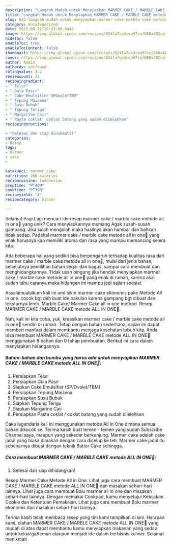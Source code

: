 ```yaml
---
description: "Langkah Mudah untuk Menyiapkan MARMER CAKE / MARBLE CAKE metode ALL IN ONE🎂 yang Enak, Mantap"
title: "Langkah Mudah untuk Menyiapkan MARMER CAKE / MARBLE CAKE metode ALL IN ONE🎂 yang Enak, Mantap"
slug: 642-langkah-mudah-untuk-menyiapkan-marmer-cake-marble-cake-metode-all-in-one-yang-enak-mantap
category: Uncategorized
date: 2022-09-22T15:23:00.044Z
image: https://img-global.cpcdn.com/recipes/624fa7ea3cea97ce/680x482cq70/marmer-cake-marble-cake-metode-all-in-one-foto-resep-utama.jpg
hideToc: false
enableToc: true
enableTocContent: false
thumbnail: https://img-global.cpcdn.com/recipes/624fa7ea3cea97ce/680x482cq70/marmer-cake-marble-cake-metode-all-in-one-foto-resep-utama.jpg
cover: https://img-global.cpcdn.com/recipes/624fa7ea3cea97ce/680x482cq70/marmer-cake-marble-cake-metode-all-in-one-foto-resep-utama.jpg
author: Admin
authorAv: notfound
ratingvalue: 4.2
reviewcount: 25
recipeingredient:
- " Telur"
- " Gula Pasir"
- " Cake Emulsifier SPOvaletTBM"
- " Tepung Maizena"
- " Susu Bubuk"
- " Tepung Terigu"
- " Margarine Cair"
- " Pasta coklat  coklat batang yang sudah dilelehkan"
recipeinstructions:

- "Selesai dan siap dinikmati!"
categories:
- Resep
tags:
- marmer
- cake
- 

katakunci: marmer cake  
nutrition: 266 calories
recipecuisine: Indonesian
preptime: "PT40M"
cooktime: "PT39M"
recipeyield: "4"
recipecategory: Dinner

---
```



Selamat Pagi Lagi mencari ide resep marmer cake / marble cake metode all in one🎂 yang unik? Cara menyiapkannya memang Agak susah-susah gampang. Jika salah mengolah maka hasilnya akan hambar dan bahkan tidak sedap. Padahal marmer cake / marble cake metode all in one🎂 yang enak harusnya kan memiliki aroma dan rasa yang mampu memancing selera kita.


Ada beberapa hal yang sedikit bisa berpengaruh terhadap kualitas rasa dari marmer cake / marble cake metode all in one🎂, mulai dari jenis bahan, selanjutnya pemilihan bahan segar dan bagus, sampai cara membuat dan menghidangkannya. Tidak usah bingung jika hendak menyiapkan marmer cake / marble cake metode all in one🎂 yang enak di rumah, karena asal sudah tahu caranya maka hidangan ini mampu jadi sajian spesial.

Assalamualaikum kali ini umi bikin marmer cake ekonomis pake Metode All in one. cocok bgt deh buat ide bakulan karena gampang bgt dibuat dan teksturnya lemb. Marble Cake/ Marmer Cake all in one method. Resep MARMER CAKE / MARBLE CAKE metode ALL IN ONE🎂.


Nah, kali ini kita coba, yuk, kreasikan marmer cake / marble cake metode all in one🎂 sendiri di rumah. Tetap dengan bahan sederhana, sajian ini dapat memberi manfaat dalam membantu menjaga kesehatan tubuh kita. Anda bisa membuat MARMER CAKE / MARBLE CAKE metode ALL IN ONE🎂 menggunakan 8 bahan dan 0 tahap pembuatan. Berikut ini cara dalam menyiapkan hidangannya.

<!--inarticleads1-->

##### Bahan-bahan dan bumbu yang harus ada untuk menyiapkan MARMER CAKE / MARBLE CAKE metode ALL IN ONE🎂:

1. Persiapkan  Telur
1. Persiapkan  Gula Pasir
1. Siapkan  Cake Emulsifier (SP/Ovalet/TBM)
1. Persiapkan  Tepung Maizena
1. Persiapkan  Susu Bubuk
1. Siapkan  Tepung Terigu
1. Siapkan  Margarine Cair
1. Persiapkan  Pasta coklat / coklat batang yang sudah dilelehkan


Cake legendaris kali ini menggunakan metode All In One dimana semua bahan dikocok se. Terima kasih buat temen - temen yang sudah Subscribe Channel saya, maupun yang sekedar berkunjung. Marmer cake adalah cake jadul yang biasa dimakan dengan cara dicelup ke teh. Marmer cake jadul itu sebenarnya dibuat dengan teknik Butter Cake sehingga. 

<!--inarticleads2-->

##### Cara membuat MARMER CAKE / MARBLE CAKE metode ALL IN ONE🎂:


1. Selesai dan siap dihidangkan!

Resep Marmer Cake Metode All in One. Lihat juga cara membuat MARMER CAKE / MARBLE CAKE metode ALL IN ONE🎂 dan masakan sehari-hari lainnya. Lihat juga cara membuat Bolu marmer all in one dan masakan sehari-hari lainnya. Dengan memakai Cookpad, kamu menyetujui Kebijakan Cookie dan Ketentuan Pemakaian. Lihat juga cara membuat Bolu marmer ekonomis dan masakan sehari-hari lainnya.. 

Terima kasih telah membaca resep yang tim kami tampilkan di sini. Harapan kami, olahan MARMER CAKE / MARBLE CAKE metode ALL IN ONE🎂 yang mudah di atas dapat membantu kamu menyiapkan makanan yang sedap untuk keluarga/teman ataupun menjadi ide dalam berbisnis kuliner. Selamat menikmati
